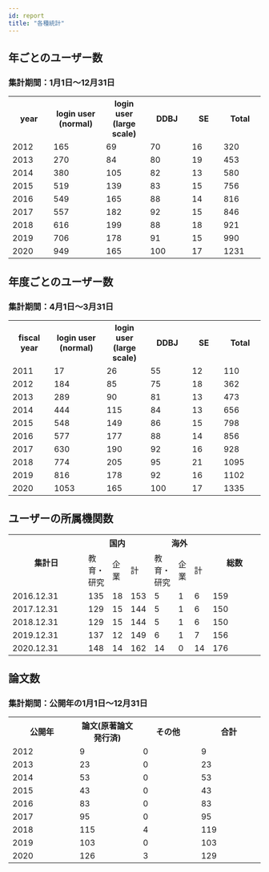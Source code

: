 ```yaml
---
id: report
title: "各種統計"
---
```




## 年ごとのユーザー数

### 集計期間：1月1日〜12月31日

<table>
<tr>
	<th width="300">year</th>
    <th width="300">login user (normal)</th>
	<th width="300">login user (large scale)</th>
	<th width="300">DDBJ</th>
    <th width="300">SE</th>
	<th width="300">Total</th>
</tr>
<tr>
	<td>2012</td>
	<td>165</td>
	<td>69</td>
	<td>70</td>
	<td>16</td>
	<td>320</td>
</tr>
<tr>
	<td>2013</td>
	<td>270</td>
	<td>84</td>
	<td>80</td>
	<td>19</td>
	<td>453</td>
</tr>
<tr>
	<td>2014</td>
	<td>380</td>
	<td>105</td>
	<td>82</td>
	<td>13</td>
	<td>580</td>
</tr>
<tr>
	<td>2015</td>
	<td>519</td>
	<td>139</td>
	<td>83</td>
	<td>15</td>
	<td>756</td>
</tr>
<tr>
	<td>2016</td>
	<td>549</td>
	<td>165</td>
	<td>88</td>
	<td>14</td>
	<td>816</td>
</tr>
<tr>
	<td>2017</td>
	<td>557</td>
	<td>182</td>
	<td>92</td>
	<td>15</td>
	<td>846</td>
</tr>
<tr>
	<td>2018</td>
	<td>616</td>
	<td>199</td>
	<td>88</td>
	<td>18</td>
	<td>921</td>
</tr>
<tr>
	<td>2019</td>
	<td>706</td>
	<td>178</td>
	<td>91</td>
	<td>15</td>
	<td>990</td>
</tr>
<tr>
	<td>2020</td>
	<td>949</td>
	<td>165</td>
	<td>100</td>
	<td>17</td>
	<td>1231</td>
</tr>
</table>

## 年度ごとのユーザー数

### 集計期間：4月1日〜3月31日

<table>
<tr>
	<th width="300">fiscal year</th>
    <th width="300">login user (normal)</th>
	<th width="300">login user (large scale)</th>
	<th width="300">DDBJ</th>
    <th width="300">SE</th>
	<th width="300">Total</th>
</tr>
<tr>
	<td>2011</td>
	<td>17</td>
	<td>26</td>
	<td>55</td>
	<td>12</td>
	<td>110</td>
</tr>
<tr>
	<td>2012</td>
	<td>184</td>
	<td>85</td>
	<td>75</td>
	<td>18</td>
	<td>362</td>
</tr>
<tr>
	<td>2013</td>
	<td>289</td>
	<td>90</td>
	<td>81</td>
	<td>13</td>
	<td>473</td>
</tr>
<tr>
	<td>2014</td>
	<td>444</td>
	<td>115</td>
	<td>84</td>
	<td>13</td>
	<td>656</td>
</tr>
<tr>
	<td>2015</td>
	<td>548</td>
	<td>149</td>
	<td>86</td>
	<td>15</td>
	<td>798</td>
</tr>
<tr>
	<td>2016</td>
	<td>577</td>
	<td>177</td>
	<td>88</td>
	<td>14</td>
	<td>856</td>
</tr>
<tr>
	<td>2017</td>
	<td>630</td>
	<td>190</td>
	<td>92</td>
	<td>16</td>
	<td>928</td>
</tr>
<tr>
	<td>2018</td>
	<td>774</td>
	<td>205</td>
	<td>95</td>
	<td>21</td>
	<td>1095</td>
</tr>
<tr>
	<td>2019</td>
	<td>816</td>
	<td>178</td>
	<td>92</td>
	<td>16</td>
	<td>1102</td>
</tr>
<tr>
	<td>2020</td>
	<td>1053</td>
	<td>165</td>
	<td>100</td>
	<td>17</td>
	<td>1335</td>
</tr>
</table>

## ユーザーの所属機関数

<table>
	<tbody>
		<tr>
			<th width="300" rowspan="2">集計日</th>
			<th width="300" colspan="3">国内</th>
			<th width="300" colspan="3">海外</th>
			<th width="300" rowspan="2">総数</th>
		</tr>
		<tr>
			<td>教育・研究</td>
			<td>企業</td>
			<td>計</td>
			<td>教育・研究</td>
			<td>企業</td>
			<td>計</td>
		</tr>
		<tr>
			<td>2016.12.31</td>
			<td>135</td>
			<td>18</td>
			<td>153</td>
			<td>5</td>
			<td>1</td>
			<td>6</td>
			<td>159</td>
		</tr>
		<tr>
			<td>2017.12.31</td>
			<td>129</td>
			<td>15</td>
			<td>144</td>
			<td>5</td>
			<td>1</td>
			<td>6</td>
			<td>150</td>
		</tr>
		<tr>
			<td>2018.12.31</td>
			<td>129</td>
			<td>15</td>
			<td>144</td>
			<td>5</td>
			<td>1</td>
			<td>6</td>
			<td>150</td>
		</tr>
		<tr>
			<td>2019.12.31</td>
			<td>137</td>
			<td>12</td>
			<td>149</td>
			<td>6</td>
			<td>1</td>
			<td>7</td>
			<td>156</td>
		</tr>
		<tr>
			<td>2020.12.31</td>
			<td>148</td>
			<td>14</td>
			<td>162</td>
			<td>14</td>
			<td>0</td>
			<td>14</td>
			<td>176</td>
		</tr>
	</tbody>
</table>


## 論文数

### 集計期間：公開年の1月1日〜12月31日

<table>
<tr>
	<th width="300">公開年</th>
	<th width="300">論文(原著論文発行済)</th>
	<th width="300">その他</th>
	<th width="300">合計</th>
</tr>
<tr>
	<td>2012</td>
	<td>9</td>
	<td>0</td>
	<td>9</td>
</tr>
<tr>
	<td>2013</td>
	<td>23</td>
	<td>0</td>
	<td>23</td>
</tr>
<tr>
	<td>2014</td>
	<td>53</td>
	<td>0</td>
	<td>53</td>
</tr>
<tr>
	<td>2015</td>
	<td>43</td>
	<td>0</td>
	<td>43</td>
</tr>
<tr>
	<td>2016</td>
	<td>83</td>
	<td>0</td>
	<td>83</td>
</tr>
<tr>
	<td>2017</td>
	<td>95</td>
	<td>0</td>
	<td>95</td>
</tr>
<tr>
	<td>2018</td>
	<td>115</td>
	<td>4</td>
	<td>119</td>
</tr>
<tr>
	<td>2019</td>
	<td>103</td>
	<td>0</td>
	<td>103</td>
</tr>
<tr>
	<td>2020</td>
	<td>126</td>
	<td>3</td>
	<td>129</td>
</tr>
</table>



